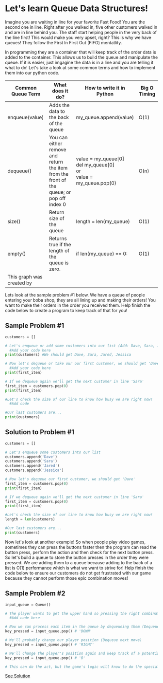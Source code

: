 # Let's learn Queue Data Structures!
Imagine you are waiting in line for your favorite Fast Food! You are the second one in line. Right after you walked in, five other customers walked in and are in line behind you. The staff start helping people in the very back of the line first! This would make you very upset, right? This is why we have queues! They follow the First In First Out (FIFO) mentatlity. 

In programming they are a container that will keep track of the order data is added to the container. This allows us to build the queue and manipulate the queue. If it is easier, just imgagine the data is in a line and you are telling it what to do! Let's take a look at some common terms and how to implement them into our python code.

| Common Queue Term  | What does it do? | How to write it in Python | Big O Timing |
| ------------- | ------------- | ------------- | ------------- |
| enqueue(value)  | Adds the data to the back of the queue  | my_queue.append(value) | O(1)|
| dequeue()  | You can either remove and return the item from the front of the queue; or pop off index 0  | value = my_queue[0]  <br/> del my_queue[0] <br/> or <br/>value = my_queue.pop(0) | O(n) |
| size()  | Return size of the queue  | length = len(my_queue) | O(1)|
| empty()  | Returns true if the length of the queue is zero. | if len(my_queue) == 0: | O(1)|
| This graph was created by

Lets look at the sample problem #1 below. We have a queue of people entering your boba shop, they are all lining up and making their orders! You want to make their orders in the order you received them. Help finish the code below to create a program to keep track of that for you!

## Sample Problem #1
```python
customers = []

# Let's enqueue or add some customers into our list (Add: Dave, Sara, Jared, and Jessica in this order)
  #Add your code here
print(customers) #We should get Dave, Sara, Jared, Jessica

# Now let's dequeue or take our our first customer, we should get 'Dave'
  #Add your code here
print(first_item)

# If we dequeue again we'll get the next customer in line 'Sara'
first_item = customers.pop(0)
print(first_item)

#Let's check the size of our line to know how busy we are right now!
  #Add code

#Our last customers are...
print(customers) 
```

## Solution to Problem #1
```python
customers = []

# Let's enqueue some customers into our list
customers.append('Dave')
customers.append('Sara')
customers.append('Jared')
customers.append('Jessica')

# Now let's dequeue our first customer, we should get 'Dave'
first_item = customers.pop(0)
print(first_item)

# If we dequeue again we'll get the next customer in line 'Sara'
first_item = customers.pop(0)
print(first_item)

#Let's check the size of our line to know how busy we are right now!
length = len(customers)

#Our last customers are...
print(customers) 
```
Now let's look at another example! So when people play video games, sometimes they can press the buttons faster then the program can read the button press, perform the action and then check for the next button press. So let's build a queue to store the button presses in the order they were pressed. We are adding them to a queue because adding to the back of a list is O(1) performance which is what we want to strive for! Help finish the code below to ensure our customers do not get frustrated with our game because they cannot perform those epic combination moves!

## Sample Problem #2

```python
input_queue = Queue()

# The player wants to get the upper hand so pressing the right combination of buttons quickly (Add DOWN, RIGHT, B)
  #Add code here

# Now we can process each item in the queue by dequeueing them (Dequeue next move)
key_pressed = input_queue.pop() # 'DOWN'

# We'll probably change our player position (Dequeue next move)
key_pressed = input_queue.pop() # 'RIGHT'

# We'll change the player's position again and keep track of a potential special move to perform (Dequeue next move)
key_pressed = input_queue.pop() # 'B'

# This can do the act, but the game's logic will know to do the special move
```
 [See Solution](https://github.com/MichaelMcFarland98/Data-Structures-Tutorial/blob/main/SOLUTIONS.md#queue-problem-2-solution)
